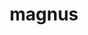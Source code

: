 ---
title: magnus
meaning: big, loud, great
ch: four
pos: totadjective
femstem: magn
femend: a
neutstem: magn
neutend: um
derivative: magnanimous
allmeanings: yes
---
